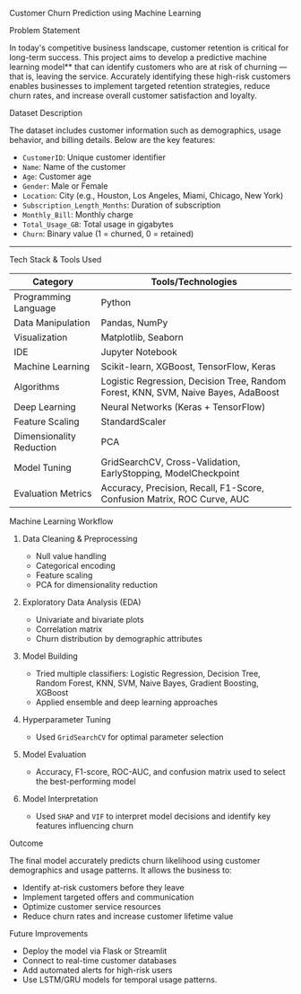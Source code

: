 Customer Churn Prediction using Machine Learning

Problem Statement

In today's competitive business landscape, customer retention is critical for long-term success. This project aims to develop a predictive machine learning model** that can identify customers who are at risk of churning — that is, leaving the service. Accurately identifying these high-risk customers enables businesses to implement targeted retention strategies, reduce churn rates, and increase overall customer satisfaction and loyalty.

 Dataset Description

The dataset includes customer information such as demographics, usage behavior, and billing details. Below are the key features:

* `CustomerID`: Unique customer identifier
* `Name`: Name of the customer
* `Age`: Customer age
* `Gender`: Male or Female
* `Location`: City (e.g., Houston, Los Angeles, Miami, Chicago, New York)
* `Subscription_Length_Months`: Duration of subscription
* `Monthly_Bill`: Monthly charge
* `Total_Usage_GB`: Total usage in gigabytes
* `Churn`: Binary value (1 = churned, 0 = retained)

---
 Tech Stack & Tools Used

| Category                 | Tools/Technologies                                                                 |
| ------------------------ | ---------------------------------------------------------------------------------- |
| Programming Language     | Python                                                                             |
| Data Manipulation        | Pandas, NumPy                                                                      |
| Visualization            | Matplotlib, Seaborn                                                                |
| IDE                      | Jupyter Notebook                                                                   |
| Machine Learning         | Scikit-learn, XGBoost, TensorFlow, Keras                                           |
| Algorithms               | Logistic Regression, Decision Tree, Random Forest, KNN, SVM, Naive Bayes, AdaBoost |
| Deep Learning            | Neural Networks (Keras + TensorFlow)                                               |
| Feature Scaling          | StandardScaler                                                                     |
| Dimensionality Reduction | PCA                                                                                |
| Model Tuning             | GridSearchCV, Cross-Validation, EarlyStopping, ModelCheckpoint                     |
| Evaluation Metrics       | Accuracy, Precision, Recall, F1-Score, Confusion Matrix, ROC Curve, AUC            |

Machine Learning Workflow

1. Data Cleaning & Preprocessing

   * Null value handling
   * Categorical encoding
   * Feature scaling
   * PCA for dimensionality reduction

2. Exploratory Data Analysis (EDA)

   * Univariate and bivariate plots
   * Correlation matrix
   * Churn distribution by demographic attributes

3. Model Building

   * Tried multiple classifiers: Logistic Regression, Decision Tree, Random Forest, KNN, SVM, Naive Bayes, Gradient Boosting, XGBoost
   * Applied ensemble and deep learning approaches

4. Hyperparameter Tuning

   * Used `GridSearchCV` for optimal parameter selection

5. Model Evaluation

   * Accuracy, F1-score, ROC-AUC, and confusion matrix used to select the best-performing model

6. Model Interpretation

   * Used `SHAP` and `VIF` to interpret model decisions and identify key features influencing churn

 Outcome

The final model accurately predicts churn likelihood using customer demographics and usage patterns. It allows the business to:

* Identify at-risk customers before they leave
* Implement targeted offers and communication
* Optimize customer service resources
* Reduce churn rates and increase customer lifetime value

Future Improvements

* Deploy the model via Flask or Streamlit
* Connect to real-time customer databases
* Add automated alerts for high-risk users
* Use LSTM/GRU models for temporal usage patterns.
